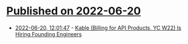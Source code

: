 # [Published on 2022-06-20](index.md)

* [2022-06-20, 12:01:47](https://news.ycombinator.com/item?id=31809257) - [Kable (Billing for API Products, YC W22) Is Hiring Founding Engineers](https://kable.io)
